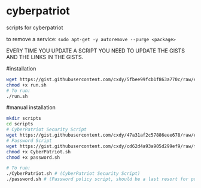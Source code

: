 # cyberpatriot
scripts for cyberpatriot

to remove a service: `sudo apt-get -y autoremove --purge <package>`

EVERY TIME YOU UPDATE A SCRIPT YOU NEED TO UPDATE THE GISTS AND THE LINKS IN THE GISTS.

#installation

```bash
wget https://gist.githubusercontent.com/cxdy/5fbee99fcb1f863a770c/raw/eaf7211b2c00dec2883612deac3a675af24b83ea/run.sh
chmod +x run.sh
# To run:
./run.sh
```

#manual installation

```bash
mkdir scripts
cd scripts
# CyberPatriot Security Script
wget https://gist.githubusercontent.com/cxdy/47a31af2c57886eee678/raw/e6db3a018acecb60cb05669d1354dd710ff2af01/CyberPatriot.sh
# Password Script
wget https://gist.githubusercontent.com/cxdy/cd62d4a93a905d299ef9/raw/f10e6a421dc1ffd16942085cfe87cda3ee94ccae/password.sh
chmod +x CyberPatriot.sh
chmod +x password.sh

# To run:
./CyberPatriot.sh # (CyberPatriot Security Script)
./password.sh # (Password policy script, should be a last resort for points.)
````
